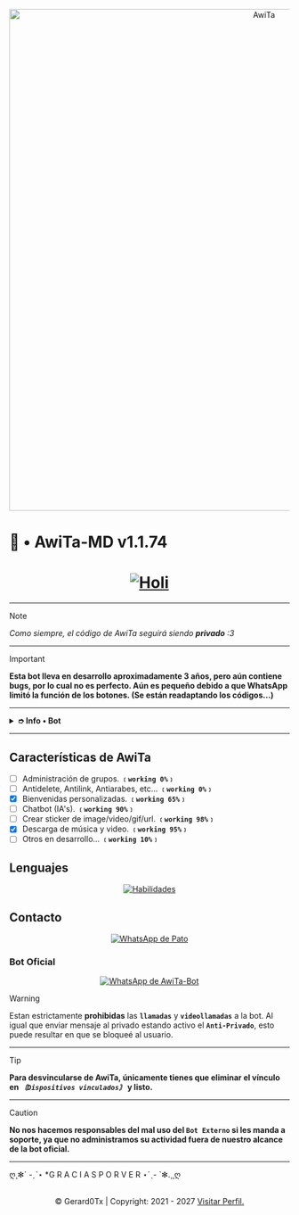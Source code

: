 <p align="center">
<img src="https://qu.ax/CxVTw.jpg" alt="AwiTa" width="900"/>
</p>
<p align="center">
	<h1>📌 • AwiTa-MD v1.1.74</h1>
</p>

<div align="center">
	<a href="https://github.com/Gerard0Tx">
		<h1><strong>
			<img src="https://readme-typing-svg.demolab.com?font=Lato&weight=19000&size=14&pause=1000&width=435&lines=Bienvenidos+al+repositorio+oficial;AwiTa+estar%C3%A1+feliz+con+una+estrellita+%3A3;Cuack+Cuack++Motherfucker+%F0%9F%94%A5" alt="Holi" />
		</strong></h1>
	</a>
</div>

---

> [!NOTE]
> *Como siempre, el código de AwiTa seguirá siendo **privado** :3*

---

> [!IMPORTANT]
> **Esta bot lleva en desarrollo aproximadamente 3 años, pero aún contiene bugs, por lo cual no es perfecto. Aún es pequeño debido a que WhatsApp limitó la función de los botones. (Se están readaptando los códigos...)**

---

<details>
  <summary><b>➮ Info • Bot</b></summary>

  **Esta bot no está afiliada de ninguna manera con WhatsApp Inc.**  
  WhatsApp es una marca registrada de WhatsApp LLC.  
  Esta bot es un proyecto de desarrollo independiente y no tiene ninguna relación oficial con la compañía.
</details>

---

<p align="center">
	<h2>Características de AwiTa</h2>
</p>

- [ ] Administración de grupos. **`﹝working 0%﹞`**
- [ ] Antidelete, Antilink, Antiarabes, etc... **`﹝working 0%﹞`**
- [x] Bienvenidas personalizadas. **`﹝working 65%﹞`**
- [ ] Chatbot (IA's). **`﹝working 90%﹞`**
- [ ] Crear sticker de image/video/gif/url. **`﹝working 98%﹞`**
- [x] Descarga de música y video. **`﹝working 95%﹞`**
- [ ] Otros en desarrollo... **`﹝working 10%﹞`**

<p align="center">
	<h2>Lenguajes</h2>
</p>
<div align="center">
	<a href="#habilidades">
		<img src="https://skillicons.dev/icons?i=html,css,javascript,nodejs" alt="Habilidades">
	</a>
</div>

<p align="center">
	<h2>Contacto</h2>
</p>
<div align="center">
	<a href="https://wa.me/+5218311584933">
		<img src='https://img.shields.io/badge/🜲_ᵖᵃᵗᵒ-25D366?style=for-the-badge&logo=whatsapp&logoColor=white' alt="WhatsApp de Pato" />
	</a>
</div>

<p align="center">
	<h3>Bot Oficial</h3>
</p>
<div align="center">
	<a href='https://Wa.me/+5215663746621'>
		<img src='https://img.shields.io/badge/AwiTaBot--MD-25D366?style=for-the-badge&logo=whatsapp&logoColor=white' alt="WhatsApp de AwiTa-Bot" />
	</a>
</div>

> [!WARNING]
> Estan estrictamente **prohibidas** las **`llamadas`** y **`videollamadas`** a la bot.
> Al igual que enviar mensaje al privado estando activo el **`Anti-Privado`**, esto puede resultar en que se bloqueé al usuario.

---

> [!TIP]
> **Para desvincularse de AwiTa, únicamente tienes que eliminar el vínculo en *`〘Dispositivos vinculados〙`* y listo.**

---

> [!CAUTION]
> **No nos hacemos responsables del mal uso del `Bot Externo` si les manda a soporte, ya que no administramos su actividad fuera de nuestro alcance de la bot oficial.**

---

ღ¸✻´ -ˏˋ⋆ *G R A C I A S  P O R  V E R ⋆ˊˎ- `✻.¸¸ღ

<br />
<div style='text-align: center'>
	&copy; Gerard0Tx | Copyright: 2021 - 2027
	<a href="https://github.com/Gerard0Tx" target="_blank">Visitar Perfil.</a>
</div>
